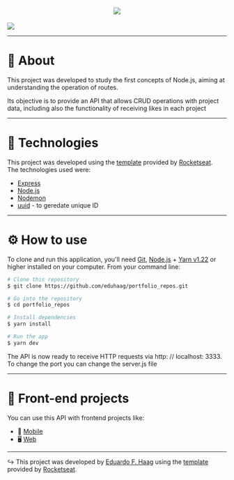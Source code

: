 <h1 align=center>
  <img src="https://ik.imagekit.io/dkdai9mqcy/logo_Projects_Repository_tt0lg2p01.png"/>
</h1>

<img src="https://ik.imagekit.io/dkdai9mqcy/Peek_19-04-2020_10-35_tq3GoCBv1.gif" />

---

# 📝  About
<p>This project was developed to study the first concepts of Node.js, aiming at understanding the operation of routes.</p>
<p>Its objective is to provide an API that allows CRUD operations with project data, including also the functionality of receiving likes in each project</p>

---

# 🚀 Technologies
This project was developed using the [template](https://github.com/Rocketseat/gostack-template-conceitos-nodejs) provided by [Rocketseat](https://github.com/Rocketseat).<br>
The technologies used were:

- [Express](https://expressjs.com/)
- [Node.js](https://nodejs.org)
- [Nodemon](nodemon.io)
- [uuid](https://www.uuidgenerator.net/version4) - to geredate unique ID

---

# ⚙ How to use
To clone and run this application, you'll need [Git](https://git-scm.com/), [Node.js](https://nodejs.org/) + [Yarn v1.22](https://yarnpkg.com/) or higher installed on your computer. From your command line:
 ```bash
# Clone this repository
$ git clone https://github.com/eduhaag/portfolio_repos.git

# Go into the repository
$ cd portfolio_repos

# Install dependencies
$ yarn install

# Run the app
$ yarn dev
 ```
 The API is now ready to receive HTTP requests via http: // localhost: 3333. To change the port you can change the server.js file

---
# 📌  Front-end projects
You can use this API with frontend projects like:
- 📱 [Mobile](https://github.com/eduhaag/front-portfolio-repo)
- 🖥 [Web](https://github.com/eduhaag/mobile-portfolio-repo)
___
↪  This project was developed by [Eduardo F. Haag](https://github/eduhaag) using the [template](https://github.com/Rocketseat/gostack-template-conceitos-nodejs) provided by [Rocketseat](https://github.com/Rocketseat).
